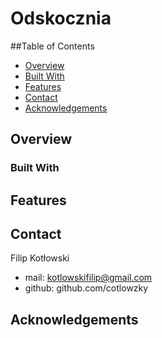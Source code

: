 # Odskocznia

##Table of Contents
- [Overview](#overview)
- [Built With](#built-with)
- [Features](#features)
- [Contact](#contact)
- [Acknowledgements](#acknowledgements)

## Overview

### Built With

## Features

## Contact
Filip Kotłowski
* mail: kotlowskifilip@gmail.com
* github: github.com/cotlowzky
## Acknowledgements